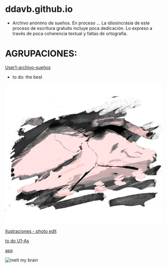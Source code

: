 # ddavb.github.io

- Archivo anónimo de sueños.
En proceso ...
La idiosincrásia de este proceso de escritura gratuito incluye poca dedicación.
Lo expreso a través de poca coherencia textual y faltas de ortografía.


# AGRUPACIONES:

[User1-archivo-sueños](./historias/User1/-All_U1-As.md)

- to do: the best


![melt my brain](https://raw.githubusercontent.com/ddavb/ddavb.github.io/master/_images/7AA.png)


[Ilustraciones - photo edit](./ilustraciones.md)

[to do U1-As](./historias/User1/-to-do_U1-As.md)

[asq](./historia/Archivo_asq.md)


![melt my brain](https://raw.githubusercontent.com/ddavb/ddavb.github.io/master/_images/IMG_3683_edit.png)